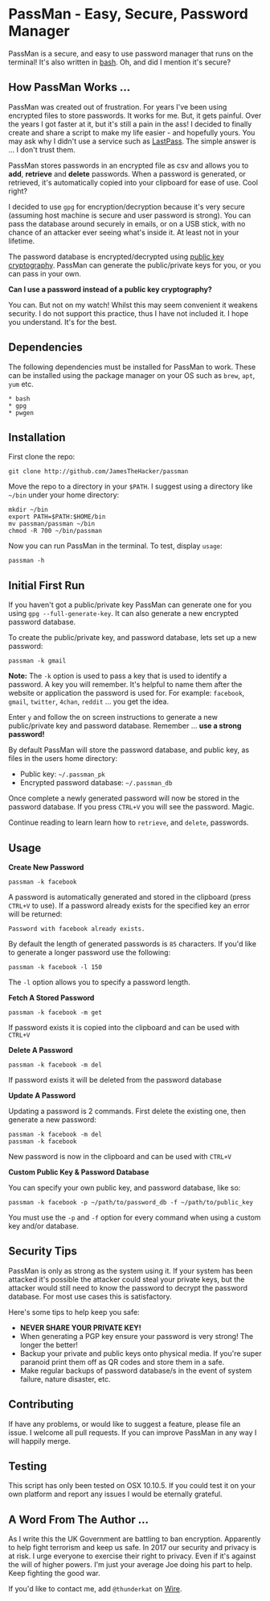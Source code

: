 # PassMan - Easy, Secure, Password Manager

PassMan is a secure, and easy to use password manager that runs on the terminal! It's also written in [bash](https://www.gnu.org/software/bash/). Oh, and did I mention it's secure?

## How PassMan Works ...

PassMan was created out of frustration. For years I've been using encrypted files to store passwords. It works for me. But, it gets painful. Over the years I got faster at it, but it's still a pain in the ass! I decided to finally create and share a script to make my life easier - and hopefully yours. You may ask why I didn't use a service such as [LastPass](https://www.lastpass.com/). The simple answer is ... I don't trust them.

PassMan stores passwords in an encrypted file as csv and allows you to **add**, **retrieve** and **delete** passwords. When a password is generated, or retrieved, it's automatically copied into your clipboard for ease of use. Cool right?

I decided to use `gpg` for encryption/decryption because it's very secure (assuming host machine is secure and user password is strong). You can pass the database around securely in emails, or on a USB stick, with no chance of an attacker ever seeing what's inside it. At least not in your lifetime.

The password database is encrypted/decrypted using [public key cryptography](https://en.wikipedia.org/wiki/Public-key_cryptography). PassMan can generate the public/private keys for you, or you can pass in your own.

**Can I use a password instead of a public key cryptography?**

You can. But not on my watch! Whilst this may seem convenient it weakens security. I do not support this practice, thus I have not included it. I hope you understand. It's for the best.

## Dependencies

The following dependencies must be installed for PassMan to work. These can be installed using the package manager on your OS such as `brew`, `apt`, `yum` etc.
    
    * bash
    * gpg
    * pwgen

## Installation

First clone the repo:

    git clone http://github.com/JamesTheHacker/passman

Move the repo to a directory in your `$PATH`. I suggest using a directory like `~/bin` under your home directory:

    mkdir ~/bin
    export PATH=$PATH:$HOME/bin
    mv passman/passman ~/bin
    chmod -R 700 ~/bin/passman    

Now you can run PassMan in the terminal. To test, display `usage`:

    passman -h

## Initial First Run

If you haven't got a public/private key PassMan can generate one for you using `gpg --full-generate-key`. It can also generate a new encrypted password database.

To create the public/private key, and password database, lets set up a new password:

    passman -k gmail

**Note:** The `-k` option is used to pass a key that is used to identify a password. A key you will remember. It's helpful to name them after the website or application the password is used for. For example: `facebook`, `gmail`, `twitter`, `4chan`, `reddit` ... you get the idea.

Enter `y` and follow the on screen instructions to generate a new public/private key and password database. Remember ... **use a strong password!**

By default PassMan will store the password database, and public key, as files in the users home directory:

* Public key: `~/.passman_pk`
* Encrypted password database: `~/.passman_db`

Once complete a newly generated password will now be stored in the password database. If you press `CTRL+V` you will see the password. Magic.

Continue reading to learn learn how to `retrieve`, and `delete`, passwords.

## Usage

**Create New Password**

    passman -k facebook

A password is automatically generated and stored in the clipboard (press `CTRL+V` to use). If a password already exists for the specified key an error will be returned:

    Password with facebook already exists.   

By default the length of generated passwords is `85` characters. If you'd like to generate a longer password use the following:

    passman -k facebook -l 150

The `-l` option allows you to specify a password length.

**Fetch A Stored Password**

    passman -k facebook -m get

If password exists it is copied into the clipboard and can be used with `CTRL+V`

**Delete A Password**

    passman -k facebook -m del

If password exists it will be deleted from the password database

**Update A Password**

Updating a password is 2 commands. First delete the existing one, then generate a new password:

    passman -k facebook -m del
    passman -k facebook

New password is now in the clipboard and can be used with `CTRL+V`

**Custom Public Key & Password Database**

You can specify your own public key, and password database, like so:

    passman -k facebook -p ~/path/to/password_db -f ~/path/to/public_key

You must use the `-p` and `-f` option for every command when using a custom key and/or database.

## Security Tips

PassMan is only as strong as the system using it. If your system has been attacked it's possible the attacker could steal your private keys, but the attacker would still need to know the password to decrypt the password database. For most use cases this is satisfactory.

Here's some tips to help keep you safe:

* **NEVER SHARE YOUR PRIVATE KEY!**
* When generating a PGP key ensure your password is very strong! The longer the better!
* Backup your private and public keys onto physical media. If you're super paranoid print them off as QR codes and store them in a safe.
* Make regular backups of password database/s in the event of system failure, nature disaster, etc.

## Contributing

If have any problems, or would like to suggest a feature, please file an issue. I welcome all pull requests. If you can improve PassMan in any way I will happily merge.

## Testing

This script has only been tested on OSX 10.10.5. If you could test it on your own platform and report any issues I would be eternally grateful.

## A Word From The Author ...

As I write this the UK Government are battling to ban encryption. Apparently to help fight terrorism and keep us safe. In 2017 our security and privacy is at risk. I urge everyone to exercise their right to privacy. Even if it's against the will of higher powers. I'm just your average Joe doing his part to help. Keep fighting the good war.

If you'd like to contact me, add `@thunderkat` on [Wire](https://app.wire.com/).
